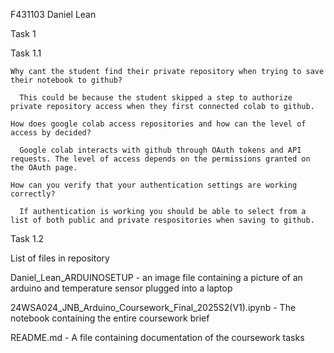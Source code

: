 F431103
Daniel Lean

Task 1

  Task 1.1

    Why cant the student find their private repository when trying to save their notebook to github?

      This could be because the student skipped a step to authorize private repository access when they first connected colab to github.

    How does google colab access repositories and how can the level of access by decided?

      Google colab interacts with github through OAuth tokens and API requests. The level of access depends on the permissions granted on the OAuth page.

    How can you verify that your authentication settings are working correctly?

      If authentication is working you should be able to select from a list of both public and private respositories when saving to github.

  Task 1.2


List of files in repository

  Daniel_Lean_ARDUINOSETUP - an image file containing a picture of an arduino and temperature sensor plugged into a laptop
  
  24WSA024_JNB_Arduino_Coursework_Final_2025S2(V1).ipynb - The notebook containing the entire coursework brief
  
  README.md - A file containing documentation of the coursework tasks
  
     
